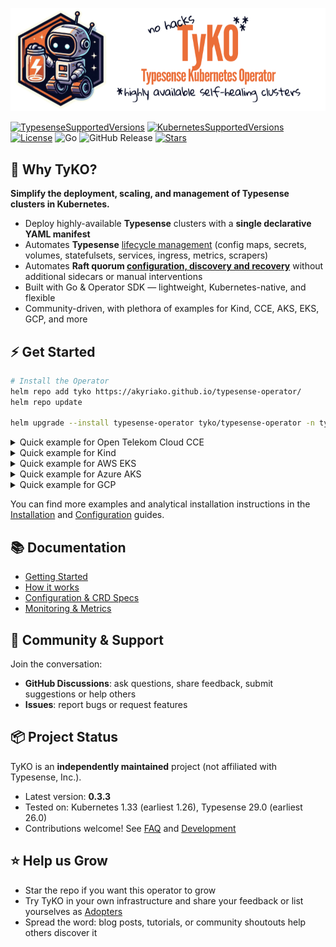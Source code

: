 <p align="left">
  <img src="banner.png" alt="TyKO Logo" />
</p>

[//]: # (# TyKO — Typesense Kubernetes Operator)

[//]: # (**Kubernetes-native automation for highly available Typesense clusters.**)

[![TypesenseSupportedVersions](https://img.shields.io/badge/Typesense-^26.0-green?logo=stackblitz)]() [![KubernetesSupportedVersions](https://img.shields.io/badge/Kubernetes-^1.26-green?logo=kubernetes&logoColor=f5f5f5)]()
[![License](https://img.shields.io/github/license/akyriako/typesense-operator)]() ![Go](https://img.shields.io/github/go-mod/go-version/akyriako/typesense-operator
) ![GitHub Release](https://img.shields.io/github/v/release/akyriako/typesense-operator) [![Stars](https://img.shields.io/github/stars/akyriako/typesense-operator?logo=github)]()

[//]: # (---)

## 🎯 Why TyKO?

**Simplify the deployment, scaling, and management of Typesense clusters in Kubernetes.**

- Deploy highly-available **Typesense** clusters with a **single declarative YAML manifest**
- Automates **Typesense** [lifecycle management](https://akyriako.github.io/typesense-operator-docs/docs/getting-started#key-features) (config maps, secrets, volumes, statefulsets, services, ingress, metrics, scrapers)
- Automates **Raft quorum [configuration, discovery and recovery](https://akyriako.github.io/typesense-operator-docs/docs/how-it-works/recovering-a-cluster-that-has-lost-quorum)** without additional sidecars or manual interventions
- Built with Go & Operator SDK — lightweight, Kubernetes-native, and flexible
- Community-driven, with plethora of examples for Kind, CCE, AKS, EKS, GCP, and more

## ⚡ Get Started

```bash
# Install the Operator
helm repo add tyko https://akyriako.github.io/typesense-operator/
helm repo update

helm upgrade --install typesense-operator tyko/typesense-operator -n typesense-system --create-namespace
```

<details>
<summary>Quick example for Open Telekom Cloud CCE</summary>

```yaml
apiVersion: ts.opentelekomcloud.com/v1alpha1
kind: TypesenseCluster
metadata:
  labels:
    app.kubernetes.io/name: typesense-operator
    app.kubernetes.io/managed-by: kustomize
  name: ts-cce
spec:
  image: typesense/typesense:29.0
  replicas: 3
  storage:
    storageClassName: csi-disk
```
</details>

<details>
<summary>Quick example for Kind</summary>

```yaml
apiVersion: storage.k8s.io/v1
kind: StorageClass
metadata:
  name: typesense-local-path
provisioner: rancher.io/local-path
reclaimPolicy: Delete
allowVolumeExpansion: true
volumeBindingMode: WaitForFirstConsumer
---
apiVersion: ts.opentelekomcloud.com/v1alpha1
kind: TypesenseCluster
metadata:
  labels:
    app.kubernetes.io/name: typesense-operator
    app.kubernetes.io/managed-by: kustomize
  name: ts-kind
spec:
  image: typesense/typesense:29.0
  replicas: 3
  storage:
    size: 150Mi
    storageClassName: typesense-local-path
```
</details>

<details>
<summary>Quick example for AWS EKS</summary>

```yaml
apiVersion: ts.opentelekomcloud.com/v1alpha1
kind: TypesenseCluster
metadata:
  labels:
    app.kubernetes.io/name: typesense-operator
    app.kubernetes.io/managed-by: kustomize
  name: ts-aws
spec:
  image: typesense/typesense:29.0
  replicas: 3
  storage:
    size: 100Mi
    storageClassName: gp2
```
</details>

<details>
<summary>Quick example for Azure AKS</summary>

```yaml
apiVersion: ts.opentelekomcloud.com/v1alpha1
kind: TypesenseCluster
metadata:
  labels:
    app.kubernetes.io/name: typesense-operator
    app.kubernetes.io/managed-by: kustomize
  name: ts-azure
spec:
  image: typesense/typesense:29.0
  replicas: 3
  storage:
    storageClassName: managed-csi
```
</details>

<details>
<summary>Quick example for GCP</summary>

```yaml
apiVersion: ts.opentelekomcloud.com/v1alpha1
kind: TypesenseCluster
metadata:
  labels:
    app.kubernetes.io/name: typesense-operator
    app.kubernetes.io/managed-by: kustomize
  name: ts-gcp
spec:
  image: typesense/typesense:29.0
  replicas: 3
  storage:
    storageClassName: standard-rwo
```
</details>

You can find more examples and analytical installation instructions in the [Installation](https://akyriako.github.io/typesense-operator-docs/docs/installation/) and [Configuration](https://akyriako.github.io/typesense-operator-docs/docs/crds) guides.

## 📚 Documentation

- [Getting Started](https://akyriako.github.io/typesense-operator-docs/docs/getting-started)
- [How it works](https://akyriako.github.io/typesense-operator-docs/docs/how-it-works)
- [Configuration & CRD Specs](https://akyriako.github.io/typesense-operator-docs/docs/crds)
- [Monitoring & Metrics](https://akyriako.github.io/typesense-operator-docs/docs/metrics)

## 💬 Community & Support

Join the conversation:
- **GitHub Discussions**: ask questions, share feedback, submit suggestions or help others
- **Issues**: report bugs or request features

## 📦 Project Status

TyKO is an **independently maintained** project (not affiliated with Typesense, Inc.).
- Latest version: **0.3.3**
- Tested on: Kubernetes 1.33 (earliest 1.26), Typesense 29.0 (earliest 26.0)
- Contributions welcome! See [FAQ](https://akyriako.github.io/typesense-operator-docs/docs/faq) and [Development](https://akyriako.github.io/typesense-operator-docs/docs/development)

## ⭐ Help us Grow
- Star the repo if you want this operator to grow
- Try TyKO in your own infrastructure and share your feedback or list yourselves as [Adopters](https://akyriako.github.io/typesense-operator-docs/docs/adopters)
- Spread the word: blog posts, tutorials, or community shoutouts help others discover it